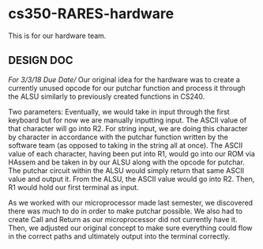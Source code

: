 # cs350-RARES-hardware
This is for our hardware team.

## DESIGN DOC

*For 3/3/18 Due Date/*
Our original idea for the hardware was to create a currently unused opcode for our putchar function and process it through the ALSU similarly to previously created functions in CS240. 

Two parameters: 
Eventually, we would take in input through the first keyboard but for now we are manually inputting input. The ASCII value of that character will go into R2. For string input, we are doing this character by character in accordance with the putchar function written by the software team (as opposed to taking in the string all at once). The ASCII value of each character, having been put into R1, would go into our ROM via HAssem and be taken in by our ALSU along with the opcode for putchar. The putchar circuit within the ALSU would simply return that same ASCII value and output it. From the ALSU, the ASCII value would go into R2. Then, R1 would hold our first terminal as input. 

As we worked with our microprocessor made last semester, we discovered there was much to do in order to make putchar possible. We also had to create Call and Return as our microprocessor did not currently have it. Then, we adjusted our original concept to make sure everything could flow in the correct paths and ultimately output into the terminal correctly. 
